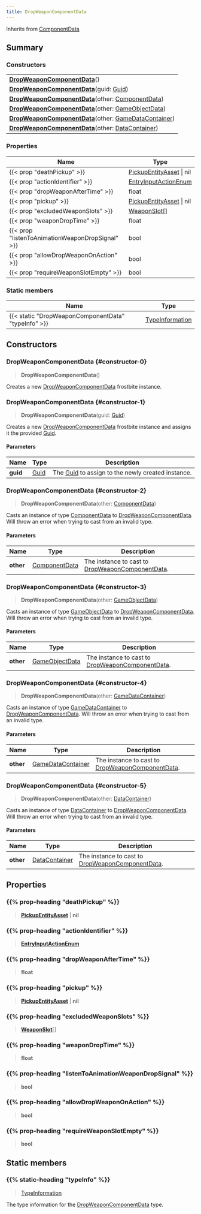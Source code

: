 ```yaml
---
title: DropWeaponComponentData
---
```


Inherits from 
[ComponentData](/vext/ref/fb/componentdata)

## Summary
### Constructors
| |
| ----------- |
| **[DropWeaponComponentData](#constructor-0)**() |
| **[DropWeaponComponentData](#constructor-1)**(guid: [Guid](/vext/ref/shared/class/guid)) |
| **[DropWeaponComponentData](#constructor-2)**(other: [ComponentData](/vext/ref/fb/componentdata)) |
| **[DropWeaponComponentData](#constructor-3)**(other: [GameObjectData](/vext/ref/fb/gameobjectdata)) |
| **[DropWeaponComponentData](#constructor-4)**(other: [GameDataContainer](/vext/ref/fb/gamedatacontainer)) |
| **[DropWeaponComponentData](#constructor-5)**(other: [DataContainer](/vext/ref/shared/class/datacontainer)) |

### Properties
| Name | Type |
| ---- | ---- |
| {{< prop "deathPickup" >}} | [PickupEntityAsset](/vext/ref/fb/pickupentityasset) \| nil |
| {{< prop "actionIdentifier" >}} | [EntryInputActionEnum](/vext/ref/fb/entryinputactionenum) |
| {{< prop "dropWeaponAfterTime" >}} | float |
| {{< prop "pickup" >}} | [PickupEntityAsset](/vext/ref/fb/pickupentityasset) \| nil |
| {{< prop "excludedWeaponSlots" >}} | [WeaponSlot](/vext/ref/fb/weaponslot)[] |
| {{< prop "weaponDropTime" >}} | float |
| {{< prop "listenToAnimationWeaponDropSignal" >}} | bool |
| {{< prop "allowDropWeaponOnAction" >}} | bool |
| {{< prop "requireWeaponSlotEmpty" >}} | bool |

### Static members
| Name | Type |
| ---- | ---- |
| {{< static "DropWeaponComponentData" "typeInfo" >}} | [TypeInformation](/vext/ref/shared/class/typeinformation) |

## Constructors
### DropWeaponComponentData {#constructor-0}
> **DropWeaponComponentData**()

Creates a new [DropWeaponComponentData](/vext/ref/fb/dropweaponcomponentdata) frostbite instance.

### DropWeaponComponentData {#constructor-1}
> **DropWeaponComponentData**(guid: [Guid](/vext/ref/shared/class/guid))

Creates a new [DropWeaponComponentData](/vext/ref/fb/dropweaponcomponentdata) frostbite instance and assigns it the provided [Guid](/vext/ref/shared/class/guid).

#### Parameters
| Name | Type | Description |
| ---- | ---- | ----------- |
| **guid** | [Guid](/vext/ref/shared/class/guid) | The [Guid](/vext/ref/shared/class/guid) to assign to the newly created instance. |

### DropWeaponComponentData {#constructor-2}
> **DropWeaponComponentData**(other: [ComponentData](/vext/ref/fb/componentdata))

Casts an instance of type [ComponentData](/vext/ref/fb/componentdata) to [DropWeaponComponentData](/vext/ref/fb/dropweaponcomponentdata). Will throw an error when trying to cast from an invalid type.

#### Parameters
| Name | Type | Description |
| ---- | ---- | ----------- |
| **other** | [ComponentData](/vext/ref/fb/componentdata) | The instance to cast to [DropWeaponComponentData](/vext/ref/fb/dropweaponcomponentdata). |

### DropWeaponComponentData {#constructor-3}
> **DropWeaponComponentData**(other: [GameObjectData](/vext/ref/fb/gameobjectdata))

Casts an instance of type [GameObjectData](/vext/ref/fb/gameobjectdata) to [DropWeaponComponentData](/vext/ref/fb/dropweaponcomponentdata). Will throw an error when trying to cast from an invalid type.

#### Parameters
| Name | Type | Description |
| ---- | ---- | ----------- |
| **other** | [GameObjectData](/vext/ref/fb/gameobjectdata) | The instance to cast to [DropWeaponComponentData](/vext/ref/fb/dropweaponcomponentdata). |

### DropWeaponComponentData {#constructor-4}
> **DropWeaponComponentData**(other: [GameDataContainer](/vext/ref/fb/gamedatacontainer))

Casts an instance of type [GameDataContainer](/vext/ref/fb/gamedatacontainer) to [DropWeaponComponentData](/vext/ref/fb/dropweaponcomponentdata). Will throw an error when trying to cast from an invalid type.

#### Parameters
| Name | Type | Description |
| ---- | ---- | ----------- |
| **other** | [GameDataContainer](/vext/ref/fb/gamedatacontainer) | The instance to cast to [DropWeaponComponentData](/vext/ref/fb/dropweaponcomponentdata). |

### DropWeaponComponentData {#constructor-5}
> **DropWeaponComponentData**(other: [DataContainer](/vext/ref/shared/class/datacontainer))

Casts an instance of type [DataContainer](/vext/ref/shared/class/datacontainer) to [DropWeaponComponentData](/vext/ref/fb/dropweaponcomponentdata). Will throw an error when trying to cast from an invalid type.

#### Parameters
| Name | Type | Description |
| ---- | ---- | ----------- |
| **other** | [DataContainer](/vext/ref/shared/class/datacontainer) | The instance to cast to [DropWeaponComponentData](/vext/ref/fb/dropweaponcomponentdata). |

## Properties
### {{% prop-heading "deathPickup" %}}
> **[PickupEntityAsset](/vext/ref/fb/pickupentityasset)** | **nil**

### {{% prop-heading "actionIdentifier" %}}
> **[EntryInputActionEnum](/vext/ref/fb/entryinputactionenum)**

### {{% prop-heading "dropWeaponAfterTime" %}}
> **float**

### {{% prop-heading "pickup" %}}
> **[PickupEntityAsset](/vext/ref/fb/pickupentityasset)** | **nil**

### {{% prop-heading "excludedWeaponSlots" %}}
> **[WeaponSlot](/vext/ref/fb/weaponslot)**[]

### {{% prop-heading "weaponDropTime" %}}
> **float**

### {{% prop-heading "listenToAnimationWeaponDropSignal" %}}
> **bool**

### {{% prop-heading "allowDropWeaponOnAction" %}}
> **bool**

### {{% prop-heading "requireWeaponSlotEmpty" %}}
> **bool**

## Static members
### {{% static-heading "typeInfo" %}}
> [TypeInformation](/vext/ref/shared/class/typeinformation)

The type information for the [DropWeaponComponentData](/vext/ref/fb/dropweaponcomponentdata) type.

